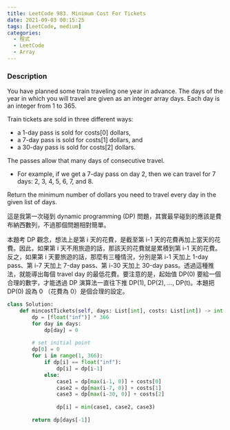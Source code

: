 ```yaml
---
title: LeetCode 983. Minimum Cost For Tickets
date: 2021-09-03 00:15:25
tags: [LeetCode, medium]
categories:
  - 程式
  - LeetCode
  - Array
---
```


### Description
You have planned some train traveling one year in advance. The days of the year in which you will travel are given as an integer array days. Each day is an integer from 1 to 365.

Train tickets are sold in three different ways:

- a 1-day pass is sold for costs[0] dollars,
- a 7-day pass is sold for costs[1] dollars, and
- a 30-day pass is sold for costs[2] dollars.

The passes allow that many days of consecutive travel.

- For example, if we get a 7-day pass on day 2, then we can travel for 7 days: 2, 3, 4, 5, 6, 7, and 8.

Return the minimum number of dollars you need to travel every day in the given list of days.


這是我第一次碰到 dynamic programming (DP) 問題，其實最早碰到的應該是費布納西數列，不過那個問題相對簡單。

本題考 DP 觀念，想法上是第 i 天的花費，是截至第 i-1 天的花費再加上當天的花費。因此，如果第 i 天不用旅遊的話，那該天的花費就是累積到第 i-1 天的花費。反之，如果第 i 天要旅遊的話，那麼有三種情況，分別是第 i-1 天加上 1-day pass、第 i-7 天加上 7-day pass、第 i-30 天加上 30-day pass。透過這種推法，就能導出每個 travel day 的最低花費。要注意的是，起始值 DP(0) 要給一個合理的數字，才能透過 DP 演算法一直往下推 DP(1), DP(2), ..., DP(t)。本題把 DP(0) 設為 0 （花費為 0）是個合理的設定。


```python
class Solution:
    def mincostTickets(self, days: List[int], costs: List[int]) -> int:
        dp = [float("inf")] * 366
        for day in days:
            dp[day] = 0
        
        # set initial point
        dp[0] = 0
        for i in range(1, 366):
            if dp[i] == float("inf"):
                dp[i] = dp[i-1]
            else:
                case1 = dp[max(i-1, 0)] + costs[0]
                case2 = dp[max(i-7, 0)] + costs[1]
                case3 = dp[max(i-30, 0)] + costs[2]
                
                dp[i] = min(case1, case2, case3)
        
        return dp[days[-1]]
```